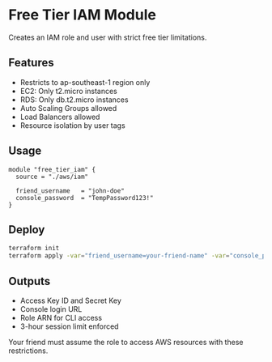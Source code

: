 # Free Tier IAM Module

Creates an IAM role and user with strict free tier limitations.

## Features
- Restricts to ap-southeast-1 region only
- EC2: Only t2.micro instances
- RDS: Only db.t2.micro instances  
- Auto Scaling Groups allowed
- Load Balancers allowed
- Resource isolation by user tags

## Usage
```hcl
module "free_tier_iam" {
  source = "./aws/iam"
  
  friend_username   = "john-doe"
  console_password  = "TempPassword123!"
}
```

## Deploy
```bash
terraform init
terraform apply -var="friend_username=your-friend-name" -var="console_password=TempPassword123!"
```

## Outputs
- Access Key ID and Secret Key
- Console login URL
- Role ARN for CLI access
- 3-hour session limit enforced

Your friend must assume the role to access AWS resources with these restrictions.